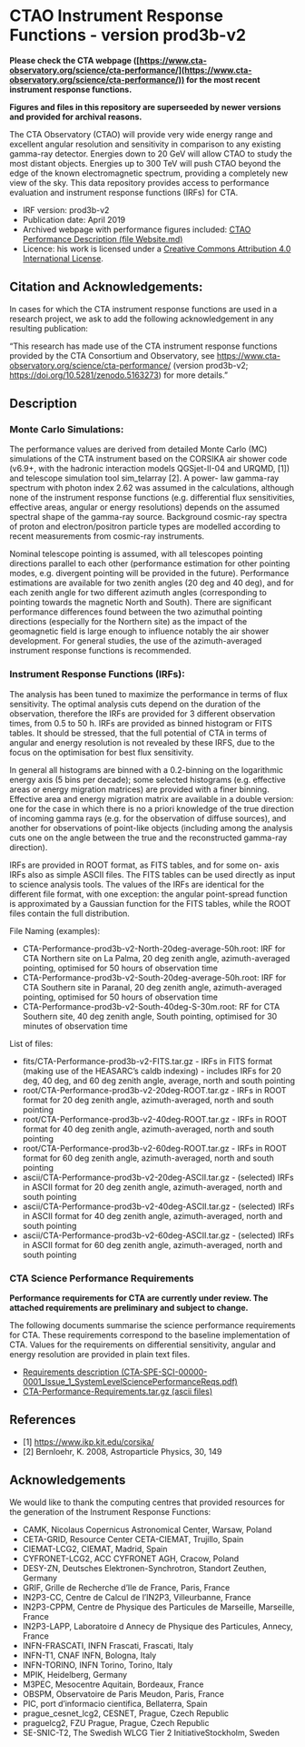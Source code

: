 # CTAO Instrument Response Functions - version prod3b-v2

**Please check the CTA webpage ([https://www.cta-observatory.org/science/cta-performance/](https://www.cta-observatory.org/science/cta-performance/)) for the most recent instrument response functions.**

**Figures and files in this repository are superseeded by newer versions and provided for archival reasons.**

The CTA Observatory (CTAO) will provide very wide energy range and excellent angular resolution and sensitivity in comparison to any existing gamma-ray detector. Energies down to 20 GeV will allow CTAO to study the most distant objects. Energies up to 300 TeV will push CTAO beyond the edge of the known electromagnetic spectrum, providing a completely new view of the sky. 
This data repository provides access to performance evaluation and instrument response functions (IRFs) for CTA.

- IRF version: prod3b-v2
- Publication date: April 2019
- Archived webpage with performance figures included: [CTAO Performance Description (file Website.md)](Website.md)
- Licence: his work is licensed under a [Creative Commons Attribution 4.0 International License](LICENSE).

## Citation and Acknowledgements:

In cases for which the CTA instrument response functions are used in
a research project, we ask to add the following acknowledgement in
any resulting publication:

“This research has made use of the CTA instrument response functions
provided by the CTA Consortium and Observatory, 
see https://www.cta-observatory.org/science/cta-performance/ (version prod3b-v2; https://doi.org/10.5281/zenodo.5163273) for
more details.”

## Description

### Monte Carlo Simulations:

The performance values are derived from detailed Monte Carlo (MC)
simulations of the CTA instrument based on the CORSIKA air shower
code (v6.9+, with the hadronic interaction models QGSjet-II-04 and
URQMD, [1]) and telescope simulation tool sim\_telarray [2]. A power-
law gamma-ray spectrum with photon index 2.62 was assumed in the
calculations, although none of the instrument response functions
(e.g. differential flux sensitivities, effective areas, angular or
energy resolutions) depends on the assumed spectral shape of the
gamma-ray source. Background cosmic-ray spectra of proton and
electron/positron particle types are modelled according to recent
measurements from cosmic-ray instruments.

Nominal telescope pointing is assumed, with all telescopes pointing
directions parallel to each other (performance estimation for other
pointing modes, e.g. divergent pointing will be provided in the
future). Performance estimations are available for two zenith angles
(20 deg and 40 deg), and for each zenith angle for two different
azimuth angles (corresponding to pointing towards the magnetic North
and South). There are significant performance differences found
between the two azimuthal pointing directions  (especially for the
Northern site) as the impact of the geomagnetic field is large
enough to influence notably the air shower development. For general
studies, the  use of the azimuth-averaged instrument response
functions is recommended.

### Instrument Response Functions (IRFs):

The analysis has been tuned to maximize the performance in terms of
flux sensitivity. The optimal analysis cuts depend on the duration
of the observation, therefore the IRFs are provided for 3 different
observation times, from 0.5 to 50 h. IRFs are provided as binned
histogram or FITS tables. It should be stressed, that the full
potential of CTA in terms of angular and energy resolution is not
revealed by these IRFS, due to the focus on the optimisation for
best flux sensitivity.

In general all histograms are binned with a 0.2-binning on the
logarithmic energy axis (5 bins per decade); some selected
histograms (e.g. effective areas or energy migration matrices) are
provided with a finer binning. Effective area and energy migration
matrix are available in a double version: one for the case in which
there is no a priori knowledge of the true direction of incoming
gamma rays (e.g. for the observation of diffuse sources), and
another for observations of point-like objects (including among the
analysis cuts one on the angle between the true and the
reconstructed gamma-ray direction).

IRFs are provided in ROOT format, as FITS tables, and for some on-
axis IRFs also as simple ASCII files. The FITS tables can be used
directly as input to science analysis tools.
The values of the IRFs are
identical for the different file format, with one exception: the
angular point-spread function is approximated by a Gaussian function
for the FITS tables, while the ROOT files contain the full
distribution.

File Naming (examples):

- CTA-Performance-prod3b-v2-North-20deg-average-50h.root: IRF for CTA
Northern site on La Palma, 20 deg zenith angle, azimuth-averaged
pointing, optimised for 50 hours of observation time
- CTA-Performance-prod3b-v2-South-20deg-average-50h.root: IRF for CTA
Southern site in Paranal, 20 deg zenith angle, azimuth-averaged
pointing, optimised for 50 hours of observation time
- CTA-Performance-prod3b-v2-South-40deg-S-30m.root: RF for CTA
Southern site, 40 deg zenith angle, South pointing, optimised for 30
minutes of observation time

List of files:

- fits/CTA-Performance-prod3b-v2-FITS.tar.gz - IRFs in FITS format (making
use of the HEASARC’s caldb indexing) - includes IRFs for 20 deg, 40
deg, and 60 deg zenith angle, average, north and south pointing
- root/CTA-Performance-prod3b-v2-20deg-ROOT.tar.gz - IRFs in ROOT format
for 20 deg zenith angle, azimuth-averaged, north and south pointing
- root/CTA-Performance-prod3b-v2-40deg-ROOT.tar.gz - IRFs in ROOT format
for 40 deg zenith angle, azimuth-averaged, north and south pointing
- root/CTA-Performance-prod3b-v2-60deg-ROOT.tar.gz - IRFs in ROOT format
for 60 deg zenith angle, azimuth-averaged, north and south pointing
- ascii/CTA-Performance-prod3b-v2-20deg-ASCII.tar.gz - (selected) IRFs in
ASCII format for 20 deg zenith angle, azimuth-averaged, north and
south pointing
- ascii/CTA-Performance-prod3b-v2-40deg-ASCII.tar.gz - (selected) IRFs in
ASCII format for 40 deg zenith angle, azimuth-averaged, north and
south pointing
- ascii/CTA-Performance-prod3b-v2-60deg-ASCII.tar.gz - (selected) IRFs in
ASCII format for 60 deg zenith angle, azimuth-averaged, north and
south pointing

### CTA Science Performance Requirements

**Performance requirements for CTA are currently under review. The attached requirements are preliminary and subject to change.**

The following documents summarise the science performance requirements for CTA. These requirements correspond to the baseline implementation of CTA. Values for the requirements on differential sensitivity, angular and energy resolution are provided in plain text files.

- [Requirements description (CTA-SPE-SCI-00000-0001_Issue_1_SystemLevelSciencePerformanceReqs.pdf)](requirements/CTA-SPE-SCI-00000-0001_Issue_1_SystemLevelSciencePerformanceReqs.pdf)
- [CTA-Performance-Requirements.tar.gz (ascii files)](requirements/CTA-Performance-Requirements.tar.gz)

## References

- [1] https://www.ikp.kit.edu/corsika/
- [2] Bernloehr, K. 2008, Astroparticle Physics, 30, 149

## Acknowledgements


We would like to thank the computing centres that provided resources for the generation of the Instrument Response Functions:

- CAMK, Nicolaus Copernicus Astronomical Center, Warsaw, Poland
- CETA-GRID, Resource Center CETA-CIEMAT, Trujillo, Spain
- CIEMAT-LCG2, CIEMAT, Madrid, Spain
- CYFRONET-LCG2, ACC CYFRONET AGH, Cracow, Poland
- DESY-ZN, Deutsches Elektronen-Synchrotron, Standort Zeuthen, Germany
- GRIF, Grille de Recherche d’Ile de France, Paris, France
- IN2P3-CC, Centre de Calcul de l’IN2P3, Villeurbanne, France
- IN2P3-CPPM, Centre de Physique des Particules de Marseille, Marseille, France
- IN2P3-LAPP, Laboratoire d Annecy de Physique des Particules, Annecy, France
- INFN-FRASCATI, INFN Frascati, Frascati, Italy
- INFN-T1, CNAF INFN, Bologna, Italy
- INFN-TORINO, INFN Torino, Torino, Italy
- MPIK, Heidelberg, Germany
- M3PEC, Mesocentre Aquitain, Bordeaux, France
- OBSPM, Observatoire de Paris Meudon, Paris, France
- PIC, port d’informacio cientifica, Bellaterra, Spain
- prague_cesnet_lcg2, CESNET, Prague, Czech Republic
- praguelcg2, FZU Prague, Prague, Czech Republic
- SE-SNIC-T2, The Swedish WLCG Tier 2 InitiativeStockholm, Sweden
